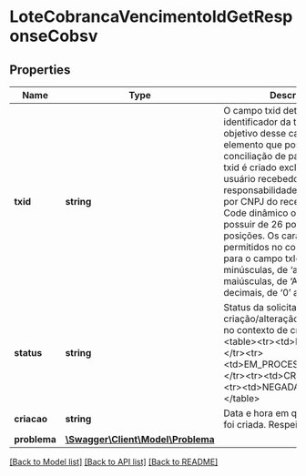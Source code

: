# LoteCobrancaVencimentoIdGetResponseCobsv

## Properties
Name | Type | Description | Notes
------------ | ------------- | ------------- | -------------
**txid** | **string** | O campo txid determina o identificador da transação. O objetivo desse campo é ser um elemento que possibilite a conciliação de pagamentos. O txid é criado exclusivamente pelo usuário recebedor e está sob sua responsabilidade. Deve ser único por CNPJ do recebedor. Para Code dinâmico o campo deve possuir de 26 posição até 35 posições. Os caracteres permitidos no contexto do Pix para o campo txId são: Letras minúsculas, de ‘a’ a ‘z’, Letras maiúsculas, de ‘A’ a ‘Z’, Dígitos decimais, de ‘0’ a ‘9’ | 
**status** | **string** | Status da solicitação de criação/alteração da cobrança no contexto de criação via lote &lt;table&gt;&lt;tr&gt;&lt;td&gt;ENUM&lt;/td&gt;&lt;/tr&gt;&lt;tr&gt;&lt;td&gt;EM_PROCESSAMENTO&lt;/td&gt;&lt;/tr&gt;&lt;tr&gt;&lt;td&gt;CRIADA&lt;/td&gt;&lt;/tr&gt;&lt;tr&gt;&lt;td&gt;NEGADA&lt;/td&gt;&lt;/tr&gt;&lt;/table&gt; | 
**criacao** | **string** | Data e hora em que a cobrança foi criada. Respeita RFC 3339. | [optional] 
**problema** | [**\Swagger\Client\Model\Problema**](Problema.md) |  | [optional] 

[[Back to Model list]](../../README.md#documentation-for-models) [[Back to API list]](../../README.md#documentation-for-api-endpoints) [[Back to README]](../../README.md)

